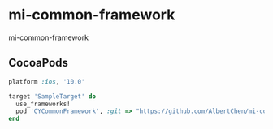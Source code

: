# mi-common-framework

mi-common-framework

## CocoaPods

```ruby
platform :ios, '10.0'

target 'SampleTarget' do
  use_frameworks!
  pod 'CYCommonFramework', :git => "https://github.com/AlbertChen/mi-common-framework.git"
end
```
